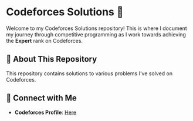 # Codeforces Solutions 🚀

Welcome to my Codeforces Solutions repository! This is where I document my journey through competitive programming as I work towards achieving the **Expert** rank on Codeforces.

## 🌟 About This Repository

This repository contains solutions to various problems I've solved on Codeforces.

## 🔗 Connect with Me
- **Codeforces Profile**: [Here](https://codeforces.com/profile/mena.exe)
